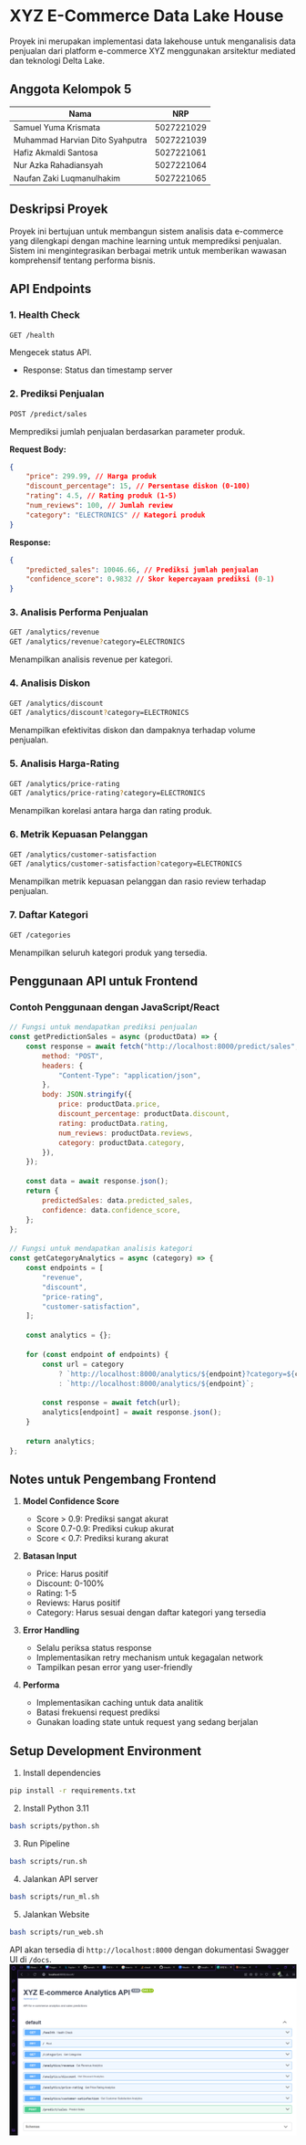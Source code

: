 # XYZ E-Commerce Data Lake House

Proyek ini merupakan implementasi data lakehouse untuk menganalisis data penjualan dari platform e-commerce XYZ menggunakan arsitektur mediated dan teknologi Delta Lake.

## Anggota Kelompok 5

| Nama                            | NRP        |
| ------------------------------- | ---------- |
| Samuel Yuma Krismata            | 5027221029 |
| Muhammad Harvian Dito Syahputra | 5027221039 |
| Hafiz Akmaldi Santosa           | 5027221061 |
| Nur Azka Rahadiansyah           | 5027221064 |
| Naufan Zaki Luqmanulhakim       | 5027221065 |

## Deskripsi Proyek

Proyek ini bertujuan untuk membangun sistem analisis data e-commerce yang dilengkapi dengan machine learning untuk memprediksi penjualan. Sistem ini mengintegrasikan berbagai metrik untuk memberikan wawasan komprehensif tentang performa bisnis.

## API Endpoints

### 1. Health Check

```bash
GET /health
```

Mengecek status API.

- Response: Status dan timestamp server

### 2. Prediksi Penjualan

```bash
POST /predict/sales
```

Memprediksi jumlah penjualan berdasarkan parameter produk.

**Request Body:**

```json
{
	"price": 299.99, // Harga produk
	"discount_percentage": 15, // Persentase diskon (0-100)
	"rating": 4.5, // Rating produk (1-5)
	"num_reviews": 100, // Jumlah review
	"category": "ELECTRONICS" // Kategori produk
}
```

**Response:**

```json
{
	"predicted_sales": 10046.66, // Prediksi jumlah penjualan
	"confidence_score": 0.9832 // Skor kepercayaan prediksi (0-1)
}
```

### 3. Analisis Performa Penjualan

```bash
GET /analytics/revenue
GET /analytics/revenue?category=ELECTRONICS
```

Menampilkan analisis revenue per kategori.

### 4. Analisis Diskon

```bash
GET /analytics/discount
GET /analytics/discount?category=ELECTRONICS
```

Menampilkan efektivitas diskon dan dampaknya terhadap volume penjualan.

### 5. Analisis Harga-Rating

```bash
GET /analytics/price-rating
GET /analytics/price-rating?category=ELECTRONICS
```

Menampilkan korelasi antara harga dan rating produk.

### 6. Metrik Kepuasan Pelanggan

```bash
GET /analytics/customer-satisfaction
GET /analytics/customer-satisfaction?category=ELECTRONICS
```

Menampilkan metrik kepuasan pelanggan dan rasio review terhadap penjualan.

### 7. Daftar Kategori

```bash
GET /categories
```

Menampilkan seluruh kategori produk yang tersedia.

## Penggunaan API untuk Frontend

### Contoh Penggunaan dengan JavaScript/React

```javascript
// Fungsi untuk mendapatkan prediksi penjualan
const getPredictionSales = async (productData) => {
	const response = await fetch("http://localhost:8000/predict/sales", {
		method: "POST",
		headers: {
			"Content-Type": "application/json",
		},
		body: JSON.stringify({
			price: productData.price,
			discount_percentage: productData.discount,
			rating: productData.rating,
			num_reviews: productData.reviews,
			category: productData.category,
		}),
	});

	const data = await response.json();
	return {
		predictedSales: data.predicted_sales,
		confidence: data.confidence_score,
	};
};

// Fungsi untuk mendapatkan analisis kategori
const getCategoryAnalytics = async (category) => {
	const endpoints = [
		"revenue",
		"discount",
		"price-rating",
		"customer-satisfaction",
	];

	const analytics = {};

	for (const endpoint of endpoints) {
		const url = category
			? `http://localhost:8000/analytics/${endpoint}?category=${category}`
			: `http://localhost:8000/analytics/${endpoint}`;

		const response = await fetch(url);
		analytics[endpoint] = await response.json();
	}

	return analytics;
};
```

## Notes untuk Pengembang Frontend

1. **Model Confidence Score**

   - Score > 0.9: Prediksi sangat akurat
   - Score 0.7-0.9: Prediksi cukup akurat
   - Score < 0.7: Prediksi kurang akurat

2. **Batasan Input**

   - Price: Harus positif
   - Discount: 0-100%
   - Rating: 1-5
   - Reviews: Harus positif
   - Category: Harus sesuai dengan daftar kategori yang tersedia

3. **Error Handling**

   - Selalu periksa status response
   - Implementasikan retry mechanism untuk kegagalan network
   - Tampilkan pesan error yang user-friendly

4. **Performa**
   - Implementasikan caching untuk data analitik
   - Batasi frekuensi request prediksi
   - Gunakan loading state untuk request yang sedang berjalan

## Setup Development Environment

1. Install dependencies

```bash
pip install -r requirements.txt
```

2. Install Python 3.11

```bash
bash scripts/python.sh
```

3. Run Pipeline

```bash
bash scripts/run.sh
```

4. Jalankan API server

```bash
bash scripts/run_ml.sh
```

5. Jalankan Website

```bash
bash scripts/run_web.sh
```

API akan tersedia di `http://localhost:8000` dengan dokumentasi Swagger UI di `/docs`.
![swagger api](image.png)
